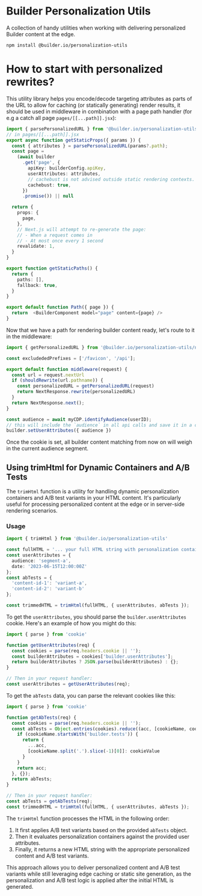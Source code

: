 # Builder Personalization Utils

A collection of handy utilities when working with delivering personalized Builder content at the edge.

```
npm install @builder.io/personalization-utils
```

# How to start with personalized rewrites? 

This utility library helps you encode/decode targeting attributes as parts of the URL to allow for caching (or statically generating) render results, it should be used in middleware in combination with a page path handler (for e.g a catch all page `pages/[[...path]].jsx`):

```ts
import { parsePersonalizedURL } from '@builder.io/personalization-utils/next'
// in pages/[[...path]].jsx
export async function getStaticProps({ params }) {
  const { attributes } = parsePersonalizedURL(params?.path);
  const page =
    (await builder
      .get('page', {
        apiKey: builderConfig.apiKey,
        userAttributes: attributes,
        // cachebust is not advised outside static rendering contexts.
        cachebust: true,
      })
      .promise()) || null

  return {
    props: {
      page,
    },
    // Next.js will attempt to re-generate the page:
    // - When a request comes in
    // - At most once every 1 second
    revalidate: 1,
  }
}

export function getStaticPaths() {
  return {
    paths: [],
    fallback: true,
  }
}

export default function Path({ page }) {
  return  <BuilderComponent model="page" content={page} />
}
```

Now that we have a path for rendering builder content ready, let's route to it in the middleware:
```ts
import { getPersonalizedURL } from '@builder.io/personalization-utils/next'

const excludededPrefixes = ['/favicon', '/api'];

export default function middleware(request) {
  const url = request.nextUrl
  if (shouldRewrite(url.pathname)) {
    const personalizedURL = getPersonalizedURL(request)
    return NextResponse.rewrite(personalizedURL)
  }
  return NextResponse.next();
}
```

```typescript
const audience = await myCDP.identifyAudience(userID);
// this will include the `audience` in all api calls and save it in a cookie `builder.userAttributes`
builder.setUserAttributes({ audience })
```

Once the cookie is set, all builder content matching from now on will weigh in the current audience segment.

## Using trimHtml for Dynamic Containers and A/B Tests

The `trimHtml` function is a utility for handling dynamic personalization containers and A/B test variants in your HTML content. It's particularly useful for processing personalized content at the edge or in server-side rendering scenarios.

### Usage

```typescript
import { trimHtml } from '@builder.io/personalization-utils'

const fullHTML = '... your full HTML string with personalization containers and A/B test variants ...';
const userAttributes = {
  audience: 'segment-a',
  date: '2023-06-15T12:00:00Z'
};
const abTests = {
  'content-id-1': 'variant-a',
  'content-id-2': 'variant-b'
};

const trimmedHTML = trimHtml(fullHTML, { userAttributes, abTests });
```

To get the `userAttributes`, you should parse the `builder.userAttributes` cookie. Here's an example of how you might do this:

```typescript
import { parse } from 'cookie'

function getUserAttributes(req) {
  const cookies = parse(req.headers.cookie || '');
  const builderAttributes = cookies['builder.userAttributes'];
  return builderAttributes ? JSON.parse(builderAttributes) : {};
}

// Then in your request handler:
const userAttributes = getUserAttributes(req);
```

To get the `abTests` data, you can parse the relevant cookies like this:

```typescript
import { parse } from 'cookie'

function getAbTests(req) {
  const cookies = parse(req.headers.cookie || '');
  const abTests = Object.entries(cookies).reduce((acc, [cookieName, cookieValue]) => {
    if (cookieName.startsWith('builder.tests')) {
      return {
        ...acc,
        [cookieName.split('.').slice(-1)[0]]: cookieValue
      }
    }
    return acc;
  }, {});
  return abTests;
}

// Then in your request handler:
const abTests = getAbTests(req);
const trimmedHTML = trimHtml(fullHTML, { userAttributes, abTests });
```

The `trimHtml` function processes the HTML in the following order:
1. It first applies A/B test variants based on the provided `abTests` object.
2. Then it evaluates personalization containers against the provided user attributes.
3. Finally, it returns a new HTML string with the appropriate personalized content and A/B test variants.

This approach allows you to deliver personalized content and A/B test variants while still leveraging edge caching or static site generation, as the personalization and A/B test logic is applied after the initial HTML is generated.